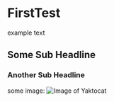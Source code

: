 # FirstTest
example text
## Some Sub Headline
### Another Sub Headline
some image:
![Image of Yaktocat](https://octodex.github.com/images/yaktocat.png)
